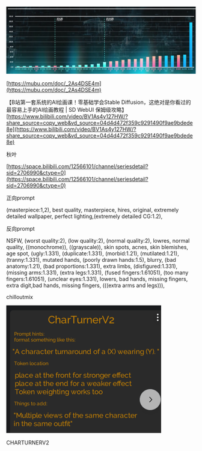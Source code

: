 ![image.png](ai绘画/image.png)

[https://mubu.com/doc/_2As4DSE4m](https://mubu.com/doc/_2As4DSE4m)

【B站第一套系统的AI绘画课！零基础学会Stable Diffusion，这绝对是你看过的最容易上手的AI绘画教程 | SD WebUI 保姆级攻略】 [https://www.bilibili.com/video/BV1As4y127HW/?share_source=copy_web&vd_source=04d4d472f359c9291490f9ae9bdede8e](https://www.bilibili.com/video/BV1As4y127HW/?share_source=copy_web&vd_source=04d4d472f359c9291490f9ae9bdede8e)

秋叶

[https://space.bilibili.com/12566101/channel/seriesdetail?sid=2706990&ctype=0](https://space.bilibili.com/12566101/channel/seriesdetail?sid=2706990&ctype=0)

正向prompt

(masterpiece:1,2), best quality, masterpiece, hires, original, extremely detailed wallpaper, perfect lighting,(extremely detailed CG:1.2),

反向prompt

NSFW, (worst quality:2), (low quality:2), (normal quality:2), lowres, normal quality, ((monochrome)), ((grayscale)), skin spots, acnes, skin blemishes, age spot, (ugly:1.331), (duplicate:1.331), (morbid:1.21), (mutilated:1.21), (tranny:1.331), mutated hands, (poorly drawn hands:1.5), blurry, (bad anatomy:1.21), (bad proportions:1.331), extra limbs, (disfigured:1.331), (missing arms:1.331), (extra legs:1.331), (fused fingers:1.61051), (too many fingers:1.61051), (unclear eyes:1.331), lowers, bad hands, missing fingers, extra digit,bad hands, missing fingers, (((extra arms and legs))),



chilloutmix

![image.png](ai绘画/image1.png)

CHARTURNERV2

